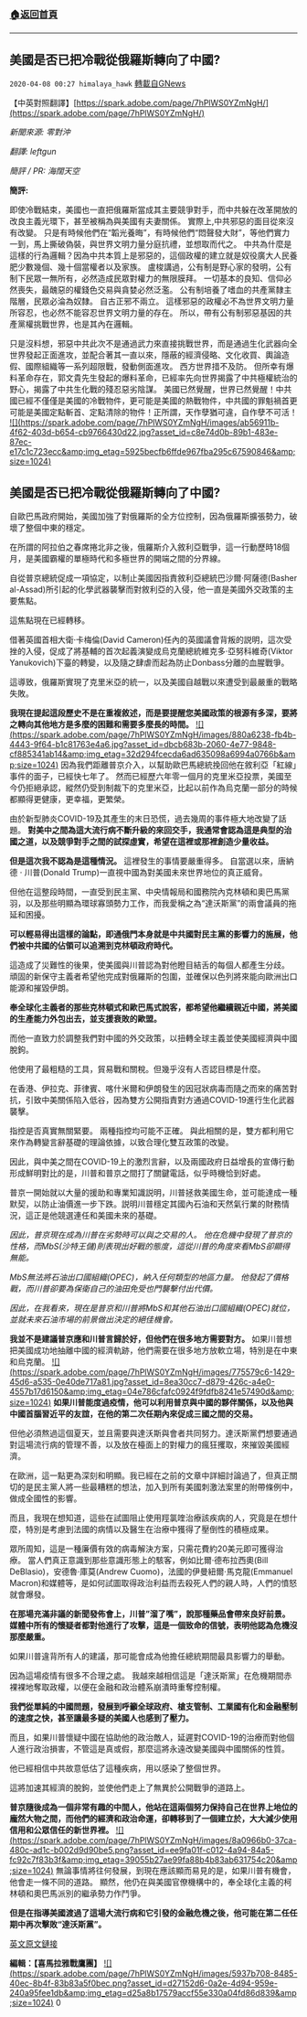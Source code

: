 ###  [:house:返回首頁](https://github.com/ourhimalayas/txt)
---

## 美國是否已把冷戰從俄羅斯轉向了中國?
`2020-04-08 00:27 himalaya_hawk` [轉載自GNews](https://gnews.org/zh-hant/165421/)

【中英對照翻譯】[https://spark.adobe.com/page/7hPlWS0YZmNgH/](https://spark.adobe.com/page/7hPlWS0YZmNgH/)

*新聞來源: 零對沖*

*翻譯: leftgun*

*簡評 / PR: 海闊天空*

**簡評:**

即使冷戰結束，美國也一直把俄羅斯當成其主要競爭對手，而中共躲在改革開放的改良主義光環下，甚至被稱為與美國有夫妻關係。 實際上,中共邪惡的面目從來沒有改變。 只是有時候他們在“韜光養晦”，有時候他們“悶聲發大財”，等他們實力一到，馬上撕破偽裝，與世界文明力量分庭抗禮，並想取而代之。 中共為什麼是這樣的行為邏輯？因為中共本質上是邪惡的，這個政權的建立就是奴役廣大人民養肥少數幾個、幾十個當權者以及家族。 盧梭講過，公有制是野心家的發明，公有制下民眾一無所有，必然造成民眾對權力的無限膜拜。 一切基本的良知、信仰必然喪失，最醜惡的權錢色交易與貪婪必然泛濫。 公有制培養了嗜血的共產黨隸主階層，民眾必淪為奴隸。 自古正邪不兩立。 這樣邪惡的政權必不為世界文明力量所容忍，也必然不能容忍世界文明力量的存在。 所以，帶有公有制邪惡基因的共產黨權挑戰世界，也是其內在邏輯。

只是沒料想，邪惡中共此次不是通過武力來直接挑戰世界，而是通過生化武器向全世界發起正面進攻，並配合著其一直以來，隱蔽的經濟侵略、文化收買、輿論造假、國際組織等一系列超限戰，發動側面進攻。 西方世界措不及防。 但所幸有爆料革命存在，郭文貴先生發起的爆料革命，已經率先向世界揭露了中共極權統治的野心，揭露了中共生化戰的殘忍惡劣陰謀。 美國已然覺醒，世界已然覺醒！中共國已經不僅僅是美國的冷戰物件，更可能是美國的熱戰物件，中共國的罪魁禍首更可能是美國定點斬首、定點清除的物件！正所謂，天作孽猶可違，自作孽不可活！
[!\[\](https://spark.adobe.com/page/7hPlWS0YZmNgH/images/ab56911b-4f62-403d-b654-cb9766430d22.jpg?asset_id=c8e74d0b-89b1-483e-87ec-e17c1c723ecc&amp;img_etag=5925becfb6ffde967fba295c67590846&amp;size=1024)](https://spark.adobe.com/page/7hPlWS0YZmNgH/images/ab56911b-4f62-403d-b654-cb9766430d22.jpg?asset_id=c8e74d0b-89b1-483e-87ec-e17c1c723ecc&amp;img_etag=5925becfb6ffde967fba295c67590846&amp;size=1024)
## **美國是否已把冷戰從俄羅斯轉向了中國?**

自歐巴馬政府開始，美國加強了對俄羅斯的全方位控制，因為俄羅斯擴張勢力，破壞了整個中東的穩定。

在所謂的阿拉伯之春席捲北非之後，俄羅斯介入敘利亞戰爭，這一行動歷時18個月，是美國霸權的單極時代和多極世界的開端之間的分界線。

自從普京總統促成一項協定，以制止美國因指責敘利亞總統巴沙爾·阿薩德(Basher al-Assad)所引起的化學武器襲擊而對敘利亞的入侵，他一直是美國外交政策的主要焦點。

這焦點現在已經轉移。

借著英國首相大衛·卡梅倫(David Cameron)任內的英國議會背叛的説明，這次受挫的入侵，促成了將基輔的首次起義演變成烏克蘭總統維克多·亞努科維奇(Viktor Yanukovich)下臺的轉變，以及隨之肆虐而起為防止Donbass分離的血腥戰爭。

這導致，俄羅斯實現了克里米亞的統一，以及美國自越戰以來遭受到最嚴重的戰略失敗。

**我現在提起這段歷史不是在重複敘述，而是要提醒您美國政策的根源有多深，要將之轉向其他地方是多麼的困難和需要多麼長的時間。**
[!\[\](https://spark.adobe.com/page/7hPlWS0YZmNgH/images/880a6238-fb4b-4443-9f64-b1c81763e4a6.jpg?asset_id=dbcb683b-2060-4e77-9848-cf885341ab14&amp;img_etag=32d294fcecda6ad635098a6994a0766b&amp;size=1024)](https://spark.adobe.com/page/7hPlWS0YZmNgH/images/880a6238-fb4b-4443-9f64-b1c81763e4a6.jpg?asset_id=dbcb683b-2060-4e77-9848-cf885341ab14&amp;img_etag=32d294fcecda6ad635098a6994a0766b&amp;size=1024)
因為我們距離普京介入，以幫助歐巴馬總統挽回他在敘利亞「紅線」事件的面子，已經快七年了。 然而已經歷六年零一個月的克里米亞投票，美國至今仍拒絕承認，縱然仍受到制裁下的克里米亞，比起以前作為烏克蘭一部分的時候都顯得更健康，更幸福，更繁榮。

由於新型肺炎COVID-19及其產生的末日恐慌，過去幾周的事件極大地改變了話題。 **對美中之間為這大流行病不斷升級的來回交手，我通常會認為這是典型的治國之道，以及競爭對手之間的試探虛實，希望在這裡或那裡創造少量收益。**

**但是這次我不認為是這種情況。** 這裡發生的事情要嚴重得多。 自當選以來，唐納德 · 川普(Donald Trump)一直視中國為對美國未來世界地位的真正威脅。

但他在這整段時間，一直受到民主黨、中央情報局和國務院內克林頓和奧巴馬黨羽，以及那些明顯為環球寡頭勢力工作，而我愛稱之為“達沃斯黨”的兩會議員的拖延和困擾。

**可以輕易得出這樣的論點，即通俄門本身就是中共國對民主黨的影響力的施展，他們被中共國的佔領可以追溯到克林頓政府時代。**

這造成了災難性的後果，使美國與川普認為對他瞪目結舌的每個人都產生分歧。 頑固的新保守主義者希望他完成對俄羅斯的包圍，並確保以色列將來能向歐洲出口能源和摧毀伊朗。

**奉全球化主義者的那些克林頓式和歐巴馬式說客，都希望他繼續親近中國，將美國的生產能力外包出去，並支援衰敗的歐盟。**

而他一直致力於調整我們對中國的外交政策，以扭轉全球主義並使美國經濟與中國脫鉤。

他使用了最粗糙的工具，貿易戰和關稅。但幾乎沒有人否認目標是什麼。

在香港、伊拉克、菲律賓、喀什米爾和伊朗發生的因冠狀病毒而隨之而來的痛苦對抗，引致中美關係陷入低谷，因為雙方公開指責對方通過COVID-19進行生化武器襲擊。

指控是否真實無關緊要。 兩種指控均可能不正確。 與此相關的是，雙方都利用它來作為轉變言辭基礎的理論依據，以致合理化雙互政策的改變。

因此，與中美之間在COVID-19上的激烈言辭，以及兩國政府日益增長的宣傳行動形成鮮明對比的是，川普和普京之間打了關鍵電話，似乎時機恰到好處。

普京一開始就以大量的援助和專業知識説明，川普拯救美國生命，並可能達成一種默契，以防止油價進一步下跌。説明川普穩定其國內石油和天然氣行業的財務情況，這正是他競選連任和美國未來的基礎。

*因此，普京現在成為川普在劣勢時可以與之交易的人。 他在危機中發現了普京的性格，而MbS(沙特王儲)則表現出好戰的態度，這從川普的角度來看MbS卻顯得無能。*

*MbS無法將石油出口國組織(OPEC)，納入任何類型的地區力量。 他發起了價格戰，而川普卻要為保衛自己的油田免受也門襲擊付出代價。*

*因此，在我看來，現在是普京和川普將MbS和其他石油出口國組織(OPEC)就位，並就未來石油市場的前景做出決定的絕佳機會。*

**我並不是建議普京應和川普言歸於好，但他們在很多地方需要對方。** 如果川普想把美國成功地抽離中國的經濟軌跡，他們需要在很多地方放軟立場，特別是在中東和烏克蘭。
[!\[\](https://spark.adobe.com/page/7hPlWS0YZmNgH/images/775579c6-1429-45d6-a535-0e40de717a81.jpg?asset_id=8ea30cc7-d879-426c-a4e0-4557b17d6150&amp;img_etag=04e786cfafc0924f9fdfb8241e57490d&amp;size=1024)](https://spark.adobe.com/page/7hPlWS0YZmNgH/images/775579c6-1429-45d6-a535-0e40de717a81.jpg?asset_id=8ea30cc7-d879-426c-a4e0-4557b17d6150&amp;img_etag=04e786cfafc0924f9fdfb8241e57490d&amp;size=1024)
**如果川普能度過疫情，他可以利用普京與中國的夥伴關係，以及他與中國首腦習近平的友誼，在他的第二次任期內來促成三國之間的交易。**

但他必須熬過這個夏天，並且需要與達沃斯與會者共同努力。達沃斯黨們想要通過對這場流行病的管理不善，以及放在檯面上的對權力的瘋狂攫取，來摧毀美國經濟。

在歐洲，這一點更為深刻和明顯。我已經在之前的文章中詳細討論過了，但真正關切的是民主黨人將一些最糟糕的想法，加入到所有美國刺激法案里的附帶條例中，做成全國性的影響。

而且，我現在想知道，這些在試圖阻止使用羥氯喹治療該疾病的人，究竟是在想什麼，特別是考慮到法國的病情以及醫生在治療中獲得了壓倒性的積極成果。

眾所周知，這是一種廉價有效的病毒解決方案，只需花費約20美元即可獲得治療。 當人們真正意識到那些意識形態上的駭客，例如比爾·德布拉西奧(Bill DeBlasio)，安德魯·庫莫(Andrew Cuomo)，法國的伊曼紐爾·馬克龍(Emmanuel Macron)和媒體等，是如何試圖取得政治利益而去殺死人們的親人時，人們的憤怒就會爆發。

**在那場充滿非議的新聞發佈會上，川普”溜了嘴”，說那種藥品會帶來良好前景。 媒體中所有的懷疑者都對他進行了攻擊，這是一個致命的信號，表明他認為危機沒那麼嚴重。**

如果川普違背所有人的建議，那可能會成為他擔任總統期間最具影響力的舉動。

因為這場疫情有很多不合理之處。 我越來越相信這是「達沃斯黨」在危機期間赤裸裸地奪取政權，以便在金融和政治體系崩潰時重奪控制權。

**我們從單純的中國問題，發展到呼籲全球政府、槍支管制、工業國有化和金融壓制的速度之快，甚至讓最多疑的美國人也感到了壓力。**

而且，如果川普懷疑中國在協助他的政治敵人，延遲對COVID-19的治療而對他個人進行政治損害，不管這是真或假，那麼這將永遠改變美國與中國關係的性質。

他已經相信中共故意低估了這種疾病，用以感染了整個世界。

這將加速其經濟的脫鉤，並使他們走上了無異於公開戰爭的道路上。

**普京隨後成為一個非常有趣的中間人，他站在這兩個努力保持自己在世界上地位的龐然大物之間，而他們的經濟和政治命運，卻轉移到了一個建立於，大大減少使用信用和公眾信任的新世界裡。**
[!\[\](https://spark.adobe.com/page/7hPlWS0YZmNgH/images/8a0966b0-37ca-480c-ad1c-b002d9d90be5.png?asset_id=ee9fa01f-c012-4a94-84a5-fc92c7f83b3f&amp;img_etag=39055b27ae99fa88b4b83ab631754c20&amp;size=1024)](https://spark.adobe.com/page/7hPlWS0YZmNgH/images/8a0966b0-37ca-480c-ad1c-b002d9d90be5.png?asset_id=ee9fa01f-c012-4a94-84a5-fc92c7f83b3f&amp;img_etag=39055b27ae99fa88b4b83ab631754c20&amp;size=1024)
無論事情將往何發展，到現在應該顯而易見的是，如果川普有機會，他會走一條不同的道路。 顯然，他仍在與美國官僚機構中的，奉全球化主義的柯林頓和奧巴馬派別的繼承勢力作鬥爭。

**但是在指導美國渡過了這場大流行病和它引發的金融危機之後，他可能在第二任任期中再次擊敗“達沃斯黨”。**

[英文原文鏈接](https://www.zerohedge.com/geopolitical/has-us-cold-war-shifted-russia-china)

**編輯：【喜馬拉雅戰鷹團】**
[!\[\](https://spark.adobe.com/page/7hPlWS0YZmNgH/images/5937b708-8485-40ec-8b4f-83b83a5f0bec.png?asset_id=d27152d6-0a2e-4d94-959e-240a95fee1db&amp;img_etag=d25a8b17579accf55e330a04fd86d839&amp;size=1024)](https://spark.adobe.com/page/7hPlWS0YZmNgH/images/5937b708-8485-40ec-8b4f-83b83a5f0bec.png?asset_id=d27152d6-0a2e-4d94-959e-240a95fee1db&amp;img_etag=d25a8b17579accf55e330a04fd86d839&amp;size=1024)
0
